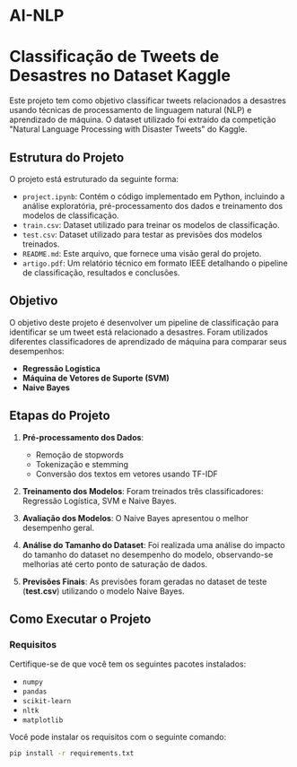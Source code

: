 # AI-NLP

# Classificação de Tweets de Desastres no Dataset Kaggle

Este projeto tem como objetivo classificar tweets relacionados a desastres usando técnicas de processamento de linguagem natural (NLP) e aprendizado de máquina. O dataset utilizado foi extraído da competição "Natural Language Processing with Disaster Tweets" do Kaggle.

## Estrutura do Projeto

O projeto está estruturado da seguinte forma:

- `project.ipynb`: Contém o código implementado em Python, incluindo a análise exploratória, pré-processamento dos dados e treinamento dos modelos de classificação.
- `train.csv`: Dataset utilizado para treinar os modelos de classificação.
- `test.csv`: Dataset utilizado para testar as previsões dos modelos treinados.
- `README.md`: Este arquivo, que fornece uma visão geral do projeto.
- `artigo.pdf`: Um relatório técnico em formato IEEE detalhando o pipeline de classificação, resultados e conclusões.

## Objetivo

O objetivo deste projeto é desenvolver um pipeline de classificação para identificar se um tweet está relacionado a desastres. Foram utilizados diferentes classificadores de aprendizado de máquina para comparar seus desempenhos:

- **Regressão Logística**
- **Máquina de Vetores de Suporte (SVM)**
- **Naive Bayes**

## Etapas do Projeto

1. **Pré-processamento dos Dados**:
   - Remoção de stopwords
   - Tokenização e stemming
   - Conversão dos textos em vetores usando TF-IDF

2. **Treinamento dos Modelos**:
   Foram treinados três classificadores: Regressão Logística, SVM e Naive Bayes.

3. **Avaliação dos Modelos**:
   O Naive Bayes apresentou o melhor desempenho geral.

4. **Análise do Tamanho do Dataset**:
   Foi realizada uma análise do impacto do tamanho do dataset no desempenho do modelo, observando-se melhorias até certo ponto de saturação de dados.

5. **Previsões Finais**:
   As previsões foram geradas no dataset de teste (**test.csv**) utilizando o modelo Naive Bayes.

## Como Executar o Projeto

### Requisitos

Certifique-se de que você tem os seguintes pacotes instalados:
- `numpy`
- `pandas`
- `scikit-learn`
- `nltk`
- `matplotlib`

Você pode instalar os requisitos com o seguinte comando:

```bash
pip install -r requirements.txt
